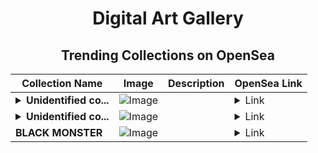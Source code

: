 <div align="center">

# Digital Art Gallery

## Trending Collections on OpenSea

| Collection Name                       | Image                                                                                     | Description                       | OpenSea Link                                                                                          |
|---------------------------------------|-------------------------------------------------------------------------------------------|-----------------------------------|--------------------------------------------------------------------------------------------------------|
| **<details><summary>Unidentified co...</summary>Unidentified contract 5cc89b0f-4d32-453c-9952-d4e573835f78</details>** | ![Image](https://i.seadn.io/s/raw/files/a837708742ad8afcb35eb60ba787976d.jpg?w=500&auto=format?w=200&auto=format) |  | <details><summary>Link</summary>[Unidentified contract 5cc89b0f-4d32-453c-9952-d4e573835f78](https://opensea.io/collection/unidentified-contract-5cc89b0f-4d32-453c-9952-d4e5)</details> |
| **<details><summary>Unidentified co...</summary>Unidentified contract ab06929e-1d15-4490-9917-22b5e99a7f4c</details>** | ![Image](https://i.seadn.io/s/raw/files/cf57d187551dd413e4295042fa0b97b2.jpg?w=500&auto=format?w=200&auto=format) |  | <details><summary>Link</summary>[Unidentified contract ab06929e-1d15-4490-9917-22b5e99a7f4c](https://opensea.io/collection/unidentified-contract-ab06929e-1d15-4490-9917-22b5)</details> |
| **BLACK MONSTER** | ![Image](https://i.seadn.io/s/raw/files/7e572293947c2469ac0ebf4b3d8f2fc4.jpg?w=500&auto=format?w=200&auto=format) |  | <details><summary>Link</summary>[BLACK MONSTER](https://opensea.io/collection/black-monster-5)</details> |

</div>